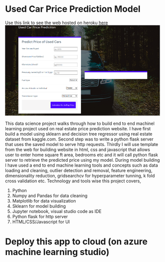 # Used Car Price Prediction Model
Use this link to see the web hosted on heroku [here](https://used-car-prediction-ml-model.herokuapp.com/)
![](used_car.png)

This data science project walks through how to build end to end machinel learning project used on real estate price prediction website. I have first build a model using sklearn and decision tree regressor using real estate dataset from kaggle.com. Second step was to write a python flask server that uses the saved model to serve http requests. Thirdly I will use template from the web for building website in html, css and javascript that allows user to enter home square ft area, bedrooms etc and it will call python flask server to retrieve the predicted price using my model. During model building I have used a end to end machine learning tools and concepts such as data loading and cleaning, outlier detection and removal, feature engineering, dimensionality reduction, gridsearchcv for hyperparameter tunning, k fold cross validation etc. Technology and tools wise this project covers,

1. Python
2. Numpy and Pandas for data cleaning
3. Matplotlib for data visualization
4. Sklearn for model building
5. Jupyter notebook, visual studio code as IDE
6. Python flask for http server
7. HTML/CSS/Javascript for UI

# Deploy this app to cloud (on azure machine learning studio)



